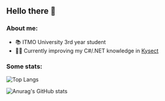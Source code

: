 ## Hello there 👋

### About me:

- 📚 ITMO University 3rd year student
- 👨‍💻 Currently improving my C#/.NET knowledge in [Kysect](https://github.com/kysect)

### Some stats:

![Top Langs](https://github-readme-stats.vercel.app/api/top-langs/?username=Mihinator3000&layout=compact&count_private=true&langs_count=6)

![Anurag's GitHub stats](https://github-readme-stats.vercel.app/api?username=Mihinator3000&show_icons=true&count_private=true)
